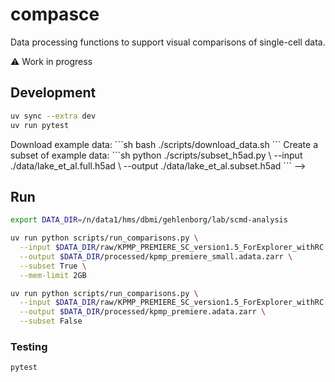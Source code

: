# compasce

<!--[![PyPI](https://img.shields.io/pypi/v/compasce)](https://pypi.org/project/compasce)-->

Data processing functions to support visual comparisons of single-cell data.


:warning: Work in progress


<!--
## Installation

```sh
pip install compasce
```

## Usage

```python
import compasce as csc

adata = read_h5ad("my_adata.h5ad")
zarr_path = "my_adata.h5ad.zarr"
client = csc.create_dask_client()

csc.run_all(adata, zarr_path, client=client)
```

Or, run functions individually:

```python
import compasce as csc

adata = read_h5ad("my_adata.h5ad")
zarr_path = "my_adata.h5ad.zarr"
client = csc.create_dask_client()

ladata = csc.io.create_lazy_anndata(adata, zarr_path, client=client)

# Normalization
csc.normalize_basic(ladata)
csc.normalize_pearson_residuals(ladata)
```

-->



<!--
## ComparativeData format

We define a ComparativeData object which is a container for AnnData, MuData, and SpatialData objects.
This format serves as a convention for how to organize pre-computed comparison results and store them on-disk.
It will not support all possible comparative use cases, but instead aims to support a set of common use cases that we have identified.

The ComparativeData object, on-disk, is a container Zarr store for existing formats from the scverse ecosystem, which themselves can also be stored via Zarr, leveraging the hierarchy of groups/arrays concepts.

**Note**: this format is subject to change as we gain experience using it downstream for visualization purposes or through other feedback.
-->
<!-- raw text for https://tree.nathanfriend.com
my_atlas.cdata.zarr
  - __all__                          # no comparison or filtering
    - cells.adata.zarr             # TODO: also support mudata
      - uns/compasce             # special metadata, will be uns-consolidated
          obsType: "cell"
          featureType: "gene"
    - participants.adata.zarr    
      - uns/compasce
        obsType: "participant"
        featureType: "clinical"    
  - compare_celltype.val_b_cell.__rest__
    - ranked_genes.adata.zarr
      - uns/compasce
        featureType: "gene"
    - ranked_pathways.adata.zarr
      - uns/compasce
        featureType: "pathway"
  - compare_celltype.val_cytotoxic_t_cell.__rest__
    - ranked_genes.adata.zarr
    - ranked_pathways.adata.zarr
  - compare_disease.val_healthy_reference.val_aki
     - adata.zarr                         # lemur results
  - filter_celltype.val_fibroblast.compare_disease.val_healthy_reference.val_AKI
    - ranked_genes.adata.zarr
    - ranked_pathways.adata.zarr
  - .zmetadata                              # zarr consolidated metadata
  - .zattrs                                 # uns-consolidated metadata
-->

<!--
```
my_atlas.cdata.zarr
├── __all__                          # no comparison or filtering
│   ├── cells.adata.zarr             # TODO: also support mudata
│   │   └── uns/compasce             # special metadata, will be uns-consolidated
│   │       ├── obsType: "cell"
│   │       └── featureType: "gene"
│   └── participants.adata.zarr    
│       └── uns/compasce
│           ├── obsType: "participant"
│           └── featureType: "clinical"    
├── compare_celltype.val_b_cell.__rest__
│   ├── ranked_genes.adata.zarr
│   │   └── uns/compasce
│   │       └── featureType: "gene"
│   └── ranked_pathways.adata.zarr
│       └── uns/compasce
│           └── featureType: "pathway"
├── compare_celltype.val_cytotoxic_t_cell.__rest__
│   ├── ranked_genes.adata.zarr
│   └── ranked_pathways.adata.zarr
├── compare_disease.val_healthy_reference.val_aki
│   └── adata.zarr                         # lemur results
├── filter_celltype.val_fibroblast.compare_disease.val_healthy_reference.val_AKI
│   ├── ranked_genes.adata.zarr
│   └── ranked_pathways.adata.zarr
├── .zmetadata                              # zarr consolidated metadata
└── .zattrs                                 # uns-consolidated metadata
```


Principles:
- The intermediate directory names should follow a formula, but are primarily meant to be human readable (as opposed to machine readable). Downstream apps/tools should not rely on these names (but may rely on the names of the leaf `*.zarr` sub-sub-directories).
- Machine-readable metadata should be stored in the `uns/compasce` dictionaries, which are then consolidated into `/.zattrs` in the root of the `.cdata.zarr` store.
- A downstream application should be able to read the `/.zmetadata` and `/.zattrs` data to understand all comparisons that were performed and where that data is stored within the rest of the zarr store.

### Note on alternative approaches

Other approaches have limitations, for example, while a single differential expression test result can be stored in `adata.uns["rank_genes_groups"]` using numpy structured arrays, there is not a standard way to extend this to multiple test results or align the dataframe with other `var` metadata.
These approaches work well when plots are generated using python and but we need more standard ways to organize such results in order to develop interactive tools around them.
Another alternative would be to port the comparative methods to webassembly or javascript but this space of methods moves very rapidly and porting/compilation is often not trivial.
For example, methods may have long execution times or high computational resource requirements, complicating a porting approach.

-->

## Development

```sh
uv sync --extra dev
uv run pytest
```

<!-->
Download example data:

```sh
bash ./scripts/download_data.sh
```

Create a subset of example data:

```sh
python ./scripts/subset_h5ad.py \
    --input ./data/lake_et_al.full.h5ad \
    --output ./data/lake_et_al.subset.h5ad
```
-->

## Run


```sh
export DATA_DIR=/n/data1/hms/dbmi/gehlenborg/lab/scmd-analysis
```

<!--
```sh
cd $DATA_DIR/raw
curl -L -o KPMP_PREMIERE_SC_version1.5_ForExplorer_withRC.032624.h5ad "https://storage.googleapis.com/vitessce-demo-data/kpmp-jan-2025/KPMP_PREMIERE_SC_version1.5_ForExplorer_withRC.032624.h5ad"
cd -
```
-->

```sh
uv run python scripts/run_comparisons.py \
  --input $DATA_DIR/raw/KPMP_PREMIERE_SC_version1.5_ForExplorer_withRC.032624.h5ad \
  --output $DATA_DIR/processed/kpmp_premiere_small.adata.zarr \
  --subset True \
  --mem-limit 2GB
```

```sh
uv run python scripts/run_comparisons.py \
  --input $DATA_DIR/raw/KPMP_PREMIERE_SC_version1.5_ForExplorer_withRC.032624.h5ad \
  --output $DATA_DIR/processed/kpmp_premiere.adata.zarr \
  --subset False
```

### Testing

```sh
pytest
```

